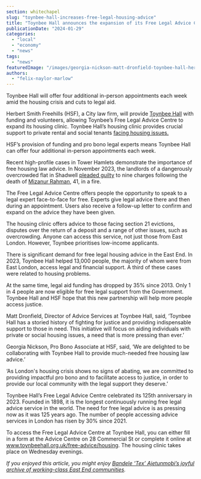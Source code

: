 ```yaml
---
section: whitechapel
slug: "toynbee-hall-increases-free-legal-housing-advice"
title: "Toynbee Hall announces the expansion of its Free Legal Advice Centre through a partnership with a City law firm"
publicationDate: "2024-01-29"
categories: 
  - "local"
  - "economy"
  - "news"
tags: 
  - "news"
featuredImage: "/images/georgia-nickson-matt-dronfield-toynbee-hall-herbert-smith-freehills-free-legal-advice-centre-new-partnership.jpg"
authors: 
  - "felix-naylor-marlow"
---
```


Toynbee Hall will offer four additional in-person appointments each week amid the housing crisis and cuts to legal aid. 

Herbert Smith Freehills (HSF), a City law firm, will provide [Toynbee Hall](https://whitechapellondon.co.uk/toynbee-hall-reducing-poverty-in-tower-hamlets/) with funding and volunteers, allowing Toynbee’s Free Legal Advice Centre to expand its housing clinic. Toynbee Hall’s housing clinic provides crucial support to private rental and social tenants [facing housing issues.](https://whitechapellondon.co.uk/brick-lane-tower-hamlets-community-housing-leak/)

HSF’s provision of funding and pro bono legal experts means Toynbee Hall can offer four additional in-person appointments each week. 

Recent high-profile cases in Tower Hamlets demonstrate the importance of free housing law advice. In November 2023, the landlords of a dangerously overcrowded flat in Shadwell [pleaded guilty](https://whitechapellondon.co.uk/landlords-maddocks-house-shadwell-fire-plead-guilty-mizanur-rahman/) to nine charges following the death of [Mizanur Rahman](https://whitechapellondon.co.uk/shadwell-flat-fire-survivors-facing-homelessness/), 41, in a fire. 

The Free Legal Advice Centre offers people the opportunity to speak to a legal expert face-to-face for free. Experts give legal advice there and then during an appointment. Users also receive a follow-up letter to confirm and expand on the advice they have been given. 

The housing clinic offers advice to those facing section 21 evictions, disputes over the return of a deposit and a range of other issues, such as overcrowding. Anyone can access this service, not just those from East London. However, Toynbee prioritises low-income applicants. 

There is significant demand for free legal housing advice in the East End. In 2023, Toynbee Hall helped 13,000 people, the majority of whom were from East London, access legal and financial support. A third of these cases were related to housing problems. 

At the same time, legal aid funding has dropped by 35% since 2013. Only 1 in 4 people are now eligible for free legal support from the Government. Toynbee Hall and HSF hope that this new partnership will help more people access justice. 

Matt Dronfield, Director of Advice Services at Toynbee Hall, said, ‘Toynbee Hall has a storied history of fighting for justice and providing indispensable support to those in need. This initiative will focus on aiding individuals with private or social housing issues, a need that is more pressing than ever.’

Georgia Nickson, Pro Bono Associate at HSF, said, ‘We are delighted to be collaborating with Toynbee Hall to provide much-needed free housing law advice.’

‘As London's housing crisis shows no signs of abating, we are committed to providing impactful pro bono and to facilitate access to justice, in order to provide our local community with the legal support they deserve.’

Toynbee Hall’s Free Legal Advice Centre celebrated its 125th anniversary in 2023. Founded in 1898, it is the longest continuously running free legal advice service in the world. The need for free legal advice is as pressing now as it was 125 years ago. The number of people accessing advice services in London has risen by 30% since 2021.

To access the Free Legal Advice Centre at Toynbee Hall, you can either fill in a form at the Advice Centre on 28 Commercial St or complete it online at www.toynbeehall.org.uk/free-advice/housing. The housing clinic takes place on Wednesday evenings. 

  
_If you enjoyed this article, you might enjoy_ [_Bandele ‘Tex’ Ajetunmobi’s joyful archive of working-class East End communities_](https://whitechapellondon.co.uk/bandele-tex-ajetunmobi-photographer-autograph-gallery-east-end/)_._

